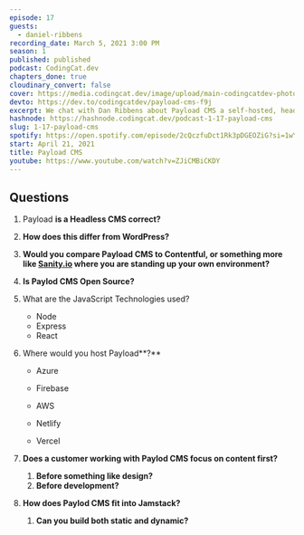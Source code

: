 ```yaml
---
episode: 17
guests:
  - daniel-ribbens
recording_date: March 5, 2021 3:00 PM
season: 1
published: published
podcast: CodingCat.dev
chapters_done: true
cloudinary_convert: false
cover: https://media.codingcat.dev/image/upload/main-codingcatdev-photo/wveq4jasspmsywiqnglu.png
devto: https://dev.to/codingcatdev/payload-cms-f9j
excerpt: We chat with Dan Ribbens about Payload CMS a self-hosted, headless JavaScript CMS.
hashnode: https://hashnode.codingcat.dev/podcast-1-17-payload-cms
slug: 1-17-payload-cms
spotify: https://open.spotify.com/episode/2cQczfuDct1Rk3pDGEOZiG?si=1wYf_VJBR3G0FJS2tnBuHw
start: April 21, 2021
title: Payload CMS
youtube: https://www.youtube.com/watch?v=ZJiCMBiCKDY
---
```


## Questions

1. Payload **is a Headless CMS correct?**
2. **How does this differ from WordPress?**
3. **Would you compare Payload CMS to Contentful, or something more like [Sanity.io](http://sanity.io) where you are standing up your own environment?**
4. **Is Paylod CMS Open Source?**
5. What are the JavaScript Technologies used?
   - Node
   - Express
   - React
6. Where would you host Payload**?**

   - Azure
   - Firebase
   - AWS
   - Netlify

   - Vercel

7. **Does a customer working with Paylod CMS focus on content first?**
   1. **Before something like design?**
   2. **Before development?**
8. **How does Paylod CMS fit into Jamstack?**
   1. **Can you build both static and dynamic?**
